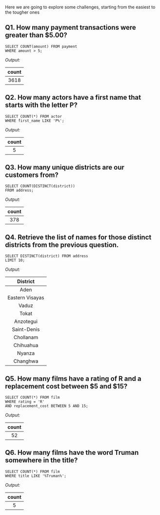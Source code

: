 Here we are going to explore some challenges, starting from the easiest to the tougher ones

## Q1. How many payment transactions were greater than $5.00?

```
SELECT COUNT(amount) FROM payment
WHERE amount > 5;
```

*Output:*

|count|
|:---:|
|3618 |


## Q2. How many actors have a first name that starts with the letter P?

```
SELECT COUNT(*) FROM actor
WHERE first_name LIKE 'P%';
```

*Output:*

|count|
|:---:|
|  5  |


## Q3. How many unique districts are our customers from?

```
SELECT COUNT(DISTINCT(district)) 
FROM address;
```

*Output:*

|count|
|:---:|
| 378 |


## Q4. Retrieve the list of names for those distinct districts from the previous question.

```
SELECT DISTINCT(district) FROM address
LIMIT 10;
```

*Output:*


|     District    |
|:---------------:|
|Aden             |
|Eastern Visayas  |
|Vaduz            |
|Tokat            |
|Anzotegui        |
|Saint-Denis      |
|Chollanam        |
|Chihuahua        |
|Nyanza           |
|Changhwa         |


## Q5. How many films have a rating of R and a replacement cost between $5 and $15?

```
SELECT COUNT(*) FROM film
WHERE rating = 'R'
AND replacement_cost BETWEEN 5 AND 15;
```

*Output:*

|count|
|:---:|
|  52 |


## Q6. How many films have the word Truman somewhere in the title?

```
SELECT COUNT(*) FROM film
WHERE title LIKE '%Truman%';
```

*Output:*

|count|
|:---:|
|  5  |

